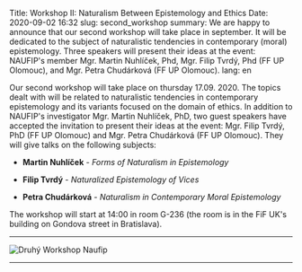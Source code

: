 Title: Workshop II: Naturalism Between Epistemology and Ethics
Date: 2020-09-02 16:32
slug: second_workshop
summary: We are happy to announce that our second workshop will take place in september. It will be dedicated to the subject of naturalistic tendencies in contemporary (moral) epistemology. Three speakers will present their ideas at the event: NAUFIP's member Mgr. Martin Nuhlíček, Phd, Mgr. Filip Tvrdý, Phd (FF UP Olomouc), and Mgr. Petra Chudárková (FF UP Olomouc).
lang: en

Our second workshop will take place on thursday 17.09. 2020. The topics dealt
with will be related to naturalistic tendencies in contemporary epistemology and
its variants focused on the domain of ethics. In addition to NAUFIP's
investigator Mgr. Martin Nuhlíček, PhD, two guest speakers have accepted the
invitation to present their ideas at the event: Mgr. Filip Tvrdý, PhD (FF UP
Olomouc) and Mgr. Petra Chudárková (FF UP Olomouc). They will give talks on the
following subjects:

* **Martin Nuhlíček** - _Forms of Naturalism in Epistemology_

* **Filip Tvrdý** - _Naturalized Epistemology of Vices_

* **Petra Chudárková** - _Naturalism in Contemporary Moral Epistemology_
  
The workshop will start at 14:00 in room G-236 (the room is in the FiF UK's
building on Gondova street in Bratislava).

***

![Druhý Workshop Naufip]({static}/images/workshop_02.jpg)

***


